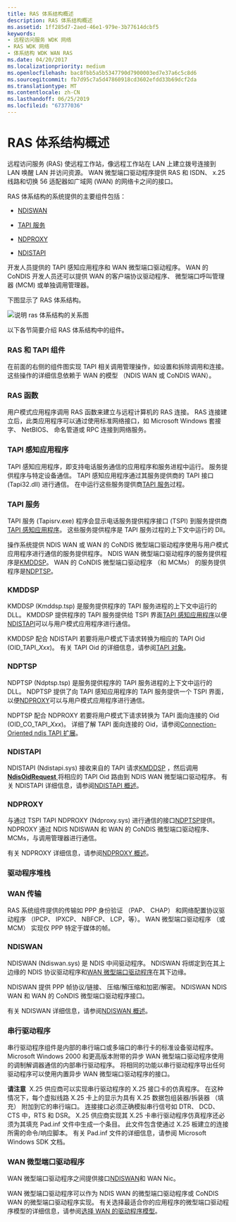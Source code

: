 ```yaml
---
title: RAS 体系结构概述
description: RAS 体系结构概述
ms.assetid: 1ff285d7-2aed-46e1-979e-3b77614dcbf5
keywords:
- 远程访问服务 WDK 网络
- RAS WDK 网络
- 体系结构 WDK WAN RAS
ms.date: 04/20/2017
ms.localizationpriority: medium
ms.openlocfilehash: bac8fbb5a5b5347790d7900003ed7e37a6c5c8d6
ms.sourcegitcommit: fb7d95c7a5d47860918cd3602efdd33b69dcf2da
ms.translationtype: MT
ms.contentlocale: zh-CN
ms.lasthandoff: 06/25/2019
ms.locfileid: "67377036"
---
```

# <a name="ras-architecture-overview"></a>RAS 体系结构概述





远程访问服务 (RAS) 使远程工作站，像远程工作站在 LAN 上建立拨号连接到 LAN 唤醒 LAN 并访问资源。 WAN 微型端口驱动程序提供 RAS 和 ISDN、 x.25 线路和切换 56 适配器如广域网 (WAN) 的网络卡之间的接口。

RAS 体系结构的系统提供的主要组件包括：

-   [NDISWAN](#ddk-ndiswan-ng)

-   [TAPI 服务](#ddk-tapi-service-ng)

-   [NDPROXY](#ddk-ndproxy-ng)

-   [NDISTAPI](#ddk-ndistapi-ng)

开发人员提供的 TAPI 感知应用程序和 WAN 微型端口驱动程序。 WAN 的 CoNDIS 开发人员还可以提供 WAN 的客户端协议驱动程序、 微型端口呼叫管理器 (MCM) 或单独调用管理器。

下图显示了 RAS 体系结构。

![说明 ras 体系结构的关系图](images/condsras.png)

以下各节简要介绍 RAS 体系结构中的组件。

### <a name="ras-and-tapi-components"></a>RAS 和 TAPI 组件

在前面的右侧的组件图实现 TAPI 相关调用管理操作，如设置和拆除调用和连接。 这些操作的详细信息依赖于 WAN 的模型 （NDIS WAN 或 CoNDIS WAN）。

### <a href="" id="ddk-ras-functions-ng"></a>RAS 函数

用户模式应用程序调用 RAS 函数来建立与远程计算机的 RAS 连接。 RAS 连接建立后，此类应用程序可以通过使用标准网络接口，如 Microsoft Windows 套接字、 NetBIOS、 命名管道或 RPC 连接到网络服务。

### <a href="" id="ddk-tapi-aware-applications-ng"></a>TAPI 感知应用程序

TAPI 感知应用程序，即支持电话服务通信的应用程序和服务进程中运行。 服务提供程序与特定设备通信。 TAPI 感知应用程序通过其服务提供商的 TAPI 接口 (Tapi32.dll) 进行通信。 在中运行这些服务提供商[TAPI 服务](#ddk-tapi-service-ng)过程。

### <a href="" id="ddk-tapi-service-ng"></a>TAPI 服务

TAPI 服务 (Tapisrv.exe) 程序会显示电话服务提供程序接口 (TSPI) 到服务提供商[TAPI 感知应用程序](#ddk-tapi-aware-applications-ng)。 这些服务提供程序是 TAPI 服务过程的上下文中运行的 Dll。

操作系统提供 NDIS WAN 或 WAN 的 CoNDIS 微型端口驱动程序使用与用户模式应用程序进行通信的服务提供程序。 NDIS WAN 微型端口驱动程序的服务提供程序是[KMDDSP](#ddk-kmddsp-ng)。 WAN 的 CoNDIS 微型端口驱动程序 （和 MCMs） 的服务提供程序是[NDPTSP](#ddk-ndptsp-ng)。

### <a href="" id="ddk-kmddsp-ng"></a>KMDDSP

KMDDSP (Kmddsp.tsp) 是服务提供程序的 TAPI 服务进程的上下文中运行的 DLL。 KMDDSP 提供程序的 TAPI 服务提供给 TSPI 界面[TAPI 感知应用程序](#ddk-tapi-aware-applications-ng)以便[NDISTAPI](#ddk-ndistapi-ng)可以与用户模式应用程序进行通信。

KMDDSP 配合 NDISTAPI 若要将用户模式下请求转换为相应的 TAPI Oid (OID\_TAPI\_*Xxx*)。 有关 TAPI Oid 的详细信息，请参阅[TAPI 对象](https://docs.microsoft.com/previous-versions/windows/hardware/network/ff564235(v=vs.85))。

### <a href="" id="ddk-ndptsp-ng"></a>NDPTSP

NDPTSP (Ndptsp.tsp) 是服务提供程序的 TAPI 服务进程的上下文中运行的 DLL。 NDPTSP 提供了向 TAPI 感知应用程序的 TAPI 服务提供一个 TSPI 界面，以便[NDPROXY](#ddk-ndproxy-ng)可以与用户模式应用程序进行通信。

NDPTSP 配合 NDPROXY 若要将用户模式下请求转换为 TAPI 面向连接的 Oid (OID\_CO\_TAPI\_*Xxx*)。 详细了解 TAPI 面向连接的 Oid，请参阅[Connection-Oriented ndis TAPI 扩展](https://docs.microsoft.com/windows-hardware/drivers/network/tapi-extension-oids-for-connection-oriented-ndis)。

### <a href="" id="ddk-ndistapi-ng"></a>NDISTAPI

NDISTAPI (Ndistapi.sys) 接收来自的 TAPI 请求[KMDDSP](#ddk-kmddsp-ng) ，然后调用[ **NdisOidRequest** ](https://docs.microsoft.com/windows-hardware/drivers/ddi/content/ndis/nf-ndis-ndisoidrequest)将相应的 TAPI Oid 路由到 NDIS WAN 微型端口驱动程序。 有关 NDISTAPI 详细信息，请参阅[NDISTAPI 概述](ndistapi-overview.md)。

### <a href="" id="ddk-ndproxy-ng"></a>NDPROXY

与通过 TSPI TAPI NDPROXY (Ndproxy.sys) 进行通信的接口[NDPTSP](#ddk-ndptsp-ng)提供。 NDPROXY 通过 NDIS NDISWAN 和 WAN 的 CoNDIS 微型端口驱动程序、 MCMs，与调用管理器进行通信。

有关 NDPROXY 详细信息，请参阅[NDPROXY 概述](ndproxy-overview.md)。

### <a name="driver-stack"></a>驱动程序堆栈

### <a href="" id="ddk-wan-transports-ng"></a>WAN 传输

RAS 系统组件提供的传输如 PPP 身份验证 （PAP、 CHAP） 和网络配置协议驱动程序 （IPCP、 IPXCP、 NBFCP、 LCP，等）。 WAN 微型端口驱动程序 （或 MCM） 实现仅 PPP 特定于媒体的帧。

### <a href="" id="ddk-ndiswan-ng"></a>NDISWAN

NDISWAN (Ndiswan.sys) 是 NDIS 中间驱动程序。 NDISWAN 将绑定到在其上边缘的 NDIS 协议驱动程序和[WAN 微型端口驱动程序](wan-miniport-drivers.md)在其下边缘。

NDISWAN 提供 PPP 帧协议/链接、 压缩/解压缩和加密/解密。 NDISWAN NDIS WAN 和 WAN 的 CoNDIS 微型端口驱动程序接口。

有关 NDISWAN 详细信息，请参阅[NDISWAN 概述](ndiswan-overview.md)。

### <a href="" id="ddk-serial-driver-ng"></a>串行驱动程序

串行驱动程序组件是内部的串行端口或多端口的串行卡的标准设备驱动程序。 Microsoft Windows 2000 和更高版本附带的异步 WAN 微型端口驱动程序使用的调制解调器通信的内部串行驱动程序。 将相同的功能以串行驱动程序导出任何驱动程序可以使用内置异步 WAN 微型端口驱动程序的接口。

**请注意**  X.25 供应商可以实现串行驱动程序的 X.25 接口卡的仿真程序。 在这种情况下，每个虚拟线路 X.25 卡上的显示为具有 X.25 数据包组装器/拆装器 （填充） 附加到它的串行端口。 连接接口必须正确模拟串行信号如 DTR、 DCD、 CTS 中，RTS 和 DSR。
X.25 供应商实现其 X.25 卡串行驱动程序仿真程序还必须为其填充 Pad.inf 文件中生成一个条目。 此文件包含使通过 X.25 板建立的连接所需的命令/响应脚本。 有关 Pad.inf 文件的详细信息，请参阅 Microsoft Windows SDK 文档。

 

### <a name="wan-miniport-driver"></a>WAN 微型端口驱动程序

WAN 微型端口驱动程序之间提供接口[NDISWAN](#ddk-ndiswan-ng)和 WAN Nic。

WAN 微型端口驱动程序可以作为 NDIS WAN 的微型端口驱动程序或 CoNDIS WAN 的微型端口驱动程序实现。 有关选择最适合你的应用程序的微型端口驱动程序模型的详细信息，请参阅[选择 WAN 的驱动程序模型](choosing-a-wan-driver-model.md)。

 

 





